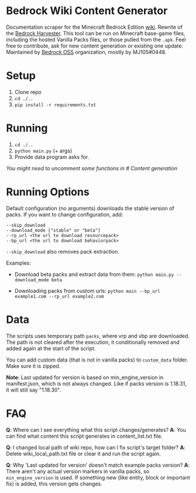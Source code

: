 # Bedrock Wiki Content Generator

Documentation scraper for the Minecraft Bedrock Edition [wiki](https://wiki.bedrock.dev/).
Rewrite of the [Bedrock Harvester](https://github.com/Bedrock-OSS/bedrock-harvester).
This tool can be run on Minecraft base-game files, including the hosted Vanilla Packs files, or those pulled from the `.apk`.
Feel free to contribute, ask for new content generation or existing one update.
Maintained by [Bedrock OSS](https://discord.gg/XjV87YN) organization, mostly by MJ105#0448.

# Setup

1. Clone repo
2. `cd ./..`
3. `pip install -r requirements.txt`

# Running

1. `cd ./..`
2. `python main.py` (+ args)
3. Provide data program asks for.

*You might need to uncomment some functions in # Content generation*

# Running Options

Default configuration (no arguments) downloads the stable version of packs.
If you want to change configuration, add:

```
--skip_download
--download_mode ["stable" or "beta"]
--rp_url <the url to download resourcepack>
--bp_url <the url to download behaviorpack>
```

`--skip_download` also removes pack extraction.

Examples:
- Download beta packs and extract data from them:
    `python main.py --download_mode beta`

- Downloading packs from custom urls:
    `python main --bp_url example1.com --rp_url example2.com`

# Data

The scripts uses temporary path `packs`, where vrp and vbp are downloaded. The path is not cleared after the execution, it conditionally removed and added again at the start of the script.

You can add custom data (that is not in vanilla packs) to `custom_data` folder. Make sure it is zipped.

**Note**:
Last updated for version is based on min_engine_version in manifest.json, which is not always changed. Like if packs version is 1.18.31, it will still say "1.18.30".

# FAQ

**Q**: Where can I see everything what this script changes/generates?
**A**: You can find what content this script generates in content_list.txt file.

**Q**: I changed local path of wiki repo, how can I fix script's target folder?
**A**: Delete wiki_local_path.txt file or clear it and run the script again.

**Q**: Why 'Last updated for version' doesn't match example packs version?
**A**: There aren't any actual version markers in vanilla packs, so `min_engine_version` is used. If something new (like entity, block or important fix) is added, this version gets changes.